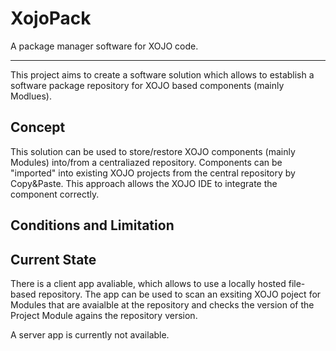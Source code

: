 # XojoPack

A package manager software for XOJO code. 

<hr/>

This project aims to create a software solution which allows to establish a software package repository for XOJO based components (mainly Modlues).

## Concept

This solution can be used to store/restore XOJO components (mainly Modules) into/from a centraliazed repository. Components can be "imported" into existing XOJO projects from the central repository by Copy&Paste. This approach allows the XOJO IDE to integrate the component correctly.

## Conditions and Limitation

## Current State

There is a client app avaliable, which allows to use a locally hosted file-based repository. The app can be used to scan an exsiting XOJO poject for Modules that are avaialble at the repository and checks the version of the Project Module agains the repository version.

A server app is currently not available.
